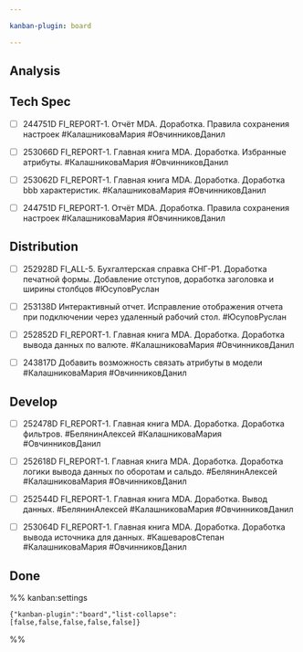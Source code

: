```yaml
---

kanban-plugin: board

---
```


## Analysis



## Tech Spec

- [ ] 244751D FI_REPORT-1. Отчёт MDA. Доработка. Правила сохранения настроек
	#КалашниковаМария 
	#ОвчинниковДанил
- [ ] 253066D FI_REPORT-1. Главная книга MDA. Доработка. Избранные атрибуты. #КалашниковаМария 
	#ОвчинниковДанил
- [ ] 253062D FI_REPORT-1. Главная книга MDA. Доработка. Доработка bbb характеристик. #КалашниковаМария 
	#ОвчинниковДанил
- [ ] 244751D FI_REPORT-1. Отчёт MDA. Доработка. Правила сохранения настроек #КалашниковаМария 
	#ОвчинниковДанил


## Distribution

- [ ] 252928D FI_ALL-5. Бухгалтерская справка СНГ-Р1. Доработка печатной формы. Добавление отступов, доработка заголовка и ширины столбцов
	#ЮсуповРуслан
- [ ] 253138D Интерактивный отчет. Исправление отображения отчета при подключении через удаленный рабочий стол.
	#ЮсуповРуслан
- [ ] 252852D FI_REPORT-1. Главная книга MDA. Доработка. Доработка вывода данных по валюте. #КалашниковаМария 
	#ОвчинниковДанил
- [ ] 243817D Добавить возможность связать атрибуты в модели #КалашниковаМария 
	#ОвчинниковДанил


## Develop

- [ ] 252478D FI_REPORT-1. Главная книга MDA. Доработка. Доработка фильтров. #БелянинАлексей #КалашниковаМария 
	#ОвчинниковДанил
- [ ] 252618D FI_REPORT-1. Главная книга MDA. Доработка. Доработка логики вывода данных по оборотам и сальдо. #БелянинАлексей #КалашниковаМария 
	#ОвчинниковДанил
- [ ] 252544D FI_REPORT-1. Главная книга MDA. Доработка. Вывод данных. #БелянинАлексей #КалашниковаМария 
	#ОвчинниковДанил
- [ ] 253064D FI_REPORT-1. Главная книга MDA. Доработка. Доработка вывода источника для данных. #КашеваровСтепан #КалашниковаМария 
	#ОвчинниковДанил


## Done





%% kanban:settings
```
{"kanban-plugin":"board","list-collapse":[false,false,false,false,false]}
```
%%